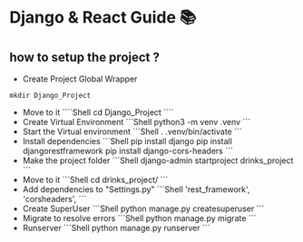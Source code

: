 # Django & React Guide 📚​

## how to setup the project ?

- Create Project Global Wrapper
```Shell
mkdir Django_Project
```
- Move to it
´´´´Shell
cd Django_Project
´´´´
- Create Virtual Environment
´´´Shell
python3 -m venv .venv
´´´
- Start the Virtual environment
´´´Shell
. .venv/bin/activate
´´´
- Install dependencies
´´´Shell
pip install django
pip install djangorestframework
pip install django-cors-headers
´´´
- Make the project folder
´´´Shell
django-admin startproject drinks_project
´´´
- Move to it
´´´Shell
cd drinks_project/
´´´
- Add dependencies to "Settings.py"
´´´Shell
'rest_framework',
'corsheaders',
´´´
- Create SuperUser
´´´Shell
python manage.py createsuperuser
´´´
- Migrate to resolve errors
´´´Shell
python manage.py migrate
´´´
- Runserver
´´´Shell
python manage.py runserver
´´´
